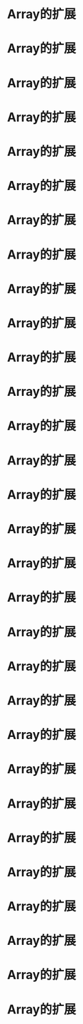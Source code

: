# Array的扩展
# Array的扩展
# Array的扩展
# Array的扩展
# Array的扩展
# Array的扩展
# Array的扩展
# Array的扩展
# Array的扩展
# Array的扩展
# Array的扩展
# Array的扩展
# Array的扩展
# Array的扩展
# Array的扩展
# Array的扩展
# Array的扩展
# Array的扩展
# Array的扩展
# Array的扩展
# Array的扩展
# Array的扩展
# Array的扩展
# Array的扩展
# Array的扩展
# Array的扩展
# Array的扩展
# Array的扩展
# Array的扩展
# Array的扩展
